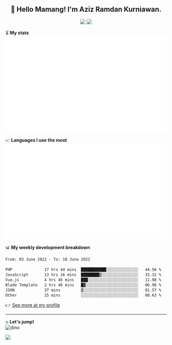 <h2 align="center">👋 Hello Mamang! I'm Aziz Ramdan Kurniawan.</h2>  
<p align="center">
  <img src="https://komarev.com/ghpvc/?username=azizramdan">
  <img src="https://wakatime.com/badge/user/90056fa0-4c31-4eca-954e-2a3ac05896f9.svg">
</p>
    
⏳ **My stats**  
![](https://raw.githubusercontent.com/azizramdan/github-stats/master/generated/overview.svg#gh-dark-mode-only)

📈 **Languages I use the most**  
![](https://raw.githubusercontent.com/azizramdan/github-stats/master/generated/languages.svg#gh-dark-mode-only)

📊 **My weekly development breakdown**
<!--START_SECTION:waka-->

```text
From: 03 June 2022 - To: 10 June 2022

PHP              17 hrs 44 mins  ███████████░░░░░░░░░░░░░░   44.56 %
JavaScript       13 hrs 16 mins  ████████▒░░░░░░░░░░░░░░░░   33.32 %
Vue.js           4 hrs 46 mins   ███░░░░░░░░░░░░░░░░░░░░░░   11.98 %
Blade Template   2 hrs 46 mins   █▓░░░░░░░░░░░░░░░░░░░░░░░   06.96 %
JSON             37 mins         ▒░░░░░░░░░░░░░░░░░░░░░░░░   01.57 %
Other            15 mins         ░░░░░░░░░░░░░░░░░░░░░░░░░   00.63 %
```

<!--END_SECTION:waka-->
👉 [See more at my profile](https://wakatime.com/@azizramdan)
***
🔝 **Let's jump!**  
![dino](https://raw.githubusercontent.com/azizramdan/azizramdan/master/dino.gif)  

![](https://hit.yhype.me/github/profile?user_id=27954794)
